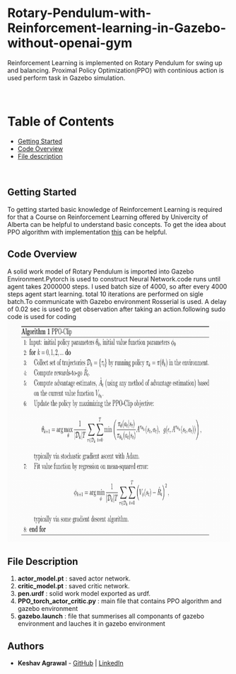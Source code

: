 # Rotary-Pendulum-with-Reinforcement-learning-in-Gazebo-without-openai-gym
Reinforcement Learning is implemented on Rotary Pendulum for swing up and balancing. Proximal Policy Optimization(PPO) with continious action is used perform task in Gazebo simulation. <br><br>
<br>

# Table of Contents
- [Getting Started](#getting-started)
- [Code Overview](#code-overview)
- [File description](#file-description)
<br>

## Getting Started
To getting started basic knowledge of Reinforcement Learning is required for that a Course on Reinforcement Learning offered by Univercity of Alberta can be helpful to understand basic concepts. To get the idea about PPO algorithm with implementation [this](https://medium.com/analytics-vidhya/coding-ppo-from-scratch-with-pytorch-part-1-4-613dfc1b14c8) can be helpful.


## Code Overview
A solid work model of Rotary Pendulum is imported into Gazebo Environment.Pytorch is used to construct Neural Network.code runs until agent takes 2000000 steps. I used batch size of 4000, so after every 4000 steps agent start learning. total 10 iterations are performed on sigle batch.To communicate with Gazebo environment Rosserial is used. A delay of 0.02 sec is used to get observation after taking an action.following sudo code is used for coding
<img alt="RabbitMQ" src = "https://github.com/Keshav2829/Rotary-Pendulum-with-Reinforcement-learning-in-Gazebo-without-openai-gym/blob/main/sudo_code_ppo.png" height=500 width=1000>

## File Description
1. <b>actor_model.pt</b> : saved actor network.
2. <b>critic_model.pt</b> : saved critic network.
3. <b>pen.urdf</b> : solid work model exported as urdf.
4. <b>PPO_torch_actor_critic.py</b> : main file that contains PPO algorithm and gazebo environment
5. <b>gazebo.launch</b> : file that summerises all componants of gazebo environment and lauches it in gazebo environment
## Authors
* **Keshav Agrawal** - [GitHub](https://github.com/Keshav2829) | [LinkedIn](https://www.linkedin.com/in/keshav-agrawal/)
